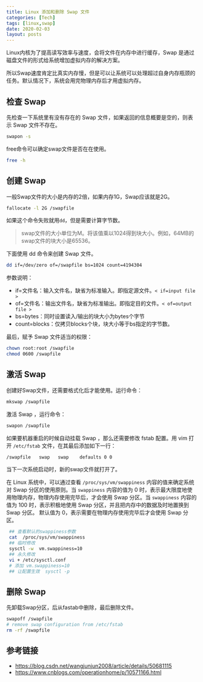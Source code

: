 ```yaml
---
title: Linux 添加和删除 Swap 文件
categories: [Tech]
tags: [linux,swap]
date: 2020-02-03
layout: posts
---
```

Linux内核为了提高读写效率与速度，会将文件在内存中进行缓存，Swap 是通过磁盘文件的形式给系统增加虚拟内存的解决方案。

<!-- more -->

所以Swap速度肯定比真实内存慢，但是可以让系统可以处理超过自身内存瓶颈的任务。默认情况下，系统会用完物理内存后才用虚拟内存。

## 检查 Swap

先检查一下系统里有没有存在的 Swap 文件，如果返回的信息概要是空的，则表示 Swap 文件不存在。

```bash
swapon -s
```

free命令可以确定swap文件是否在在使用。

```bash
free -h
```

## 创建 Swap

一般Swap文件的大小是内存的2倍，如果内存1G，Swap应该就是2G。

```bash
fallocate -l 2G /swapfile
```

如果这个命令失败就用`dd`，但是需要计算字节数。  

> swap文件的大小单位为M。将该值乘以1024得到块大小。例如，64MB的swap文件的块大小是65536。

下面使用 dd 命令来创建 Swap 文件。

```bash
dd if=/dev/zero of=/swapfile bs=1024 count=4194304
```

参数说明：

- if=文件名：输入文件名，缺省为标准输入。即指定源文件。`< if=input file >`
- of=文件名：输出文件名，缺省为标准输出。即指定目的文件。`< of=output file >`
- bs=bytes：同时设置读入/输出的块大小为bytes个字节
- count=blocks：仅拷贝blocks个块，块大小等于bs指定的字节数。

最后，赋予 Swap 文件适当的权限：

```bash
chown root:root /swapfile 
chmod 0600 /swapfile
```

## 激活 Swap

创建好Swap文件，还需要格式化后才能使用。运行命令：

```bash
mkswap /swapfile
```

激活 Swap ，运行命令：

```bash
swapon /swapfile
```

如果要机器重启的时候自动挂载 Swap ，那么还需要修改 fstab 配置。用 vim 打开 `/etc/fstab` 文件，在其最后添加如下一行：

```bash
/swapfile   swap   swap    defaults 0 0
```

当下一次系统启动时，新的swap文件就打开了。

在 Linux 系统中，可以通过查看 `/proc/sys/vm/swappiness` 内容的值来确定系统对 Swap 分区的使用原则。当 `swappiness` 内容的值为 0 时，表示最大限度地使用物理内存，物理内存使用完毕后，才会使用 Swap 分区。当 `swappiness` 内容的值为 100 时，表示积极地使用 Swap 分区，并且把内存中的数据及时地置换到 Swap 分区。 默认值为 0，表示需要在物理内存使用完毕后才会使用 Swap 分区。

```bash
 ## 查看默认的swappiness参数 
 cat  /proc/sys/vm/swappiness 
 ## 临时修改 
 sysctl -w  vm.swappiness=10 
 ## 永久修改 
 vi + /etc/sysctl.conf 
 # 添加 vm.swappiness=10 
 ## 让配置生效  sysctl -p 
```

## 删除 Swap

先卸载Swap分区，后从fastab中删除，最后删除文件。
```bash
swapoff /swapfile
# remove swap configuration from /etc/fstab
rm -rf /swapfile
```

## 参考链接

- https://blog.csdn.net/wangjunjun2008/article/details/50681115
- https://www.cnblogs.com/operationhome/p/10571166.html


